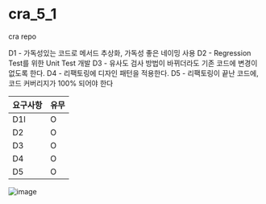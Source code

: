 # cra_5_1
cra repo

D1 - 가독성있는 코드로 메서드 추상화, 가독성 좋은 네이밍 사용 
D2 - Regression Test를 위한 Unit Test 개발 
D3 - 유사도 검사 방법이 바뀌더라도 기존 코드에 변경이 없도록 한다. 
D4 - 리팩토링에 디자인 패턴을 적용한다. 
D5 - 리팩토링이 끝난 코드에, 코드 커버리지가 100% 되어야 한다 

| 요구사항 | 유무 |
| ------------ | ------------- |
| D1l | O  |
| D2 | O  |
| D3 | O  |
| D4 | O  |
| D5 | O  |

![image](https://github.com/user-attachments/assets/0c7ad0d5-80d4-4c98-b638-ad8ce783bf5a)
